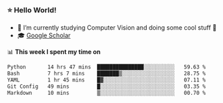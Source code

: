 ### ⭐️ Hello World!

<!--
**hologerry/hologerry** is a ✨ _special_ ✨ repository because its `README.md` (this file) appears on your GitHub profile.

Here are some ideas to get you started:

- 🔭 I’m currently working and studying on Computer Vision
- 🌱 I’m currently learning at Peking University
- 💬 Ask me about 
- 📫 How to reach me: E-mail
- 😄 Pronouns: he/his
- ⚡ Fun fact: Music is the Power
-->


- 🔭 I’m currently studying Computer Vision and doing some cool stuff 🤖
- 🎓 [Google Scholar](https://scholar.google.com/citations?user=3ykqW9wAAAAJ&hl=en)


📊 **This week I spent my time on**

<!--START_SECTION:waka-->

```txt
Python       14 hrs 47 mins  ███████████████░░░░░░░░░░   59.63 %
Bash         7 hrs 7 mins    ███████▒░░░░░░░░░░░░░░░░░   28.75 %
YAML         1 hr 45 mins    █▓░░░░░░░░░░░░░░░░░░░░░░░   07.11 %
Git Config   49 mins         █░░░░░░░░░░░░░░░░░░░░░░░░   03.35 %
Markdown     10 mins         ▒░░░░░░░░░░░░░░░░░░░░░░░░   00.70 %
```

<!--END_SECTION:waka-->
